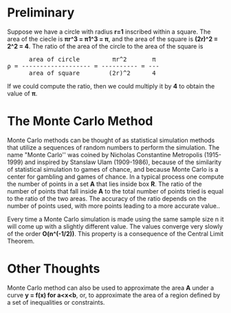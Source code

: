 Preliminary
===========
Suppose we have a circle with radius <B>r=1</B> inscribed within a square. The area of the ciecle is <B>πr^3 = π1^3 = π</B>, and the area of the square is <B>(2r)^2 = 2^2 = 4</B>. The ratio of the area of the circle to the area of the square is

<pre>
      area of circle         πr^2       π
ρ = ------------------- = ---------- = ---
      area of square        (2r)^2      4
</pre> 

If we could compute the ratio, then we could multiply it by <B>4</B> to obtain the value of <B>π</B>. 


The Monte Carlo Method
======================
Monte Carlo methods can be thought of as statistical simulation methods that utilize a sequences of random numbers to perform the simulation.  The name "Monte Carlo'' was coined by Nicholas Constantine Metropolis (1915-1999) and inspired by Stanslaw Ulam (1909-1986), because of the similarity of statistical simulation to games of chance, and because Monte Carlo is a center for gambling and games of chance.  In a typical process one compute the number of points in a set <B>A</B> that lies inside box <B>R</B>.  The ratio of the number of points that fall inside <B>A</B> to the total number of points tried is equal to the ratio of the two areas.  The accuracy of the ratio depends on the number of points used, with more points leading to a more accurate value.. 

Every time a Monte Carlo simulation is made using the same sample size n it will come up with a slightly different value. The values converge very slowly of the order <B>O(n^(-1/2))</B>.  This property is a consequence of the Central Limit Theorem.


Other Thoughts
==============
Monte Carlo method can also be used to approximate the area <B>A</B> under a curve <B>y = f(x) for a<x<b</B></B>, or, to approximate the area of a region defined by a set of inequalities or constraints.
